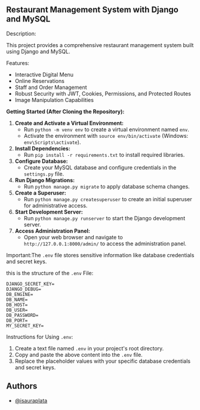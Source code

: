 ## Restaurant Management System with Django and MySQL

Description:

This project provides a comprehensive restaurant management system built using Django and MySQL.

Features:

* Interactive Digital Menu
* Online Reservations
* Staff and Order Management
* Robust Security with JWT, Cookies, Permissions, and Protected Routes
* Image Manipulation Capabilities


**Getting Started (After Cloning the Repository):**

1. **Create and Activate a Virtual Environment:**
    - Run `python -m venv env` to create a virtual environment named `env`.
    - Activate the environment with `source env/bin/activate` (Windows: `env\Scripts\activate`).
2. **Install Dependencies:**
    - Run `pip install -r requirements.txt` to install required libraries.
3. **Configure Database:**
    - Create your MySQL database and configure credentials in the `settings.py` file.
4. **Run Django Migrations:**
    - Run `python manage.py migrate` to apply database schema changes.
5. **Create a Superuser:**
    - Run `python manage.py createsuperuser` to create an initial superuser for administrative access.
6. **Start Development Server:**
    - Run `python manage.py runserver` to start the Django development server.
7. **Access Administration Panel:**
    - Open your web browser and navigate to `http://127.0.0.1:8000/admin/` to access the administration panel.

Important:The `.env` file stores sensitive information like database credentials and secret keys. 

this is the structure of the `.env` File:

    DJANGO_SECRET_KEY=
    DJANGO_DEBUG=
    DB_ENGINE=
    DB_NAME=
    DB_HOST=
    DB_USER=
    DB_PASSWORD=
    DB_PORT=
    MY_SECRET_KEY=


Instructions for Using `.env`:

1. Create a text file named `.env` in your project's root directory.
2. Copy and paste the above content into the `.env` file.
3. Replace the placeholder values with your specific database credentials and secret keys.


## Authors

- [@isauraplata](https://github.com/isauraplata)

